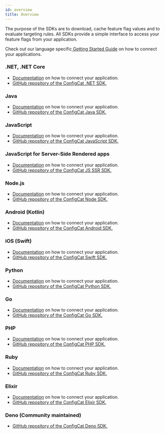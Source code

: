 ```yaml
---
id: overview
title: Overview
---
```

The purpose of the SDKs are to download, cache feature flag values and to evaluate targeting rules. All SDKs provide a simple interface to access your feature flags from your application.

Check out our language specific<a href="https://app.configcat.com/sdkkey" target="_blank"> Getting Started Guide</a> on how to connect your applications.

### .NET, .NET Core
- [Documentation](sdk-reference/csharp.md) on how to connect your application.
- <a href="https://github.com/ConfigCat/.net-sdk" target="_blank">GitHub repository of the ConfigCat .NET SDK.</a>
### Java
- [Documentation](sdk-reference/java.md) on how to connect your application.
- <a href="https://github.com/ConfigCat/java-sdk" target="_blank">GitHub repository of the ConfigCat Java SDK.</a>
### JavaScript
- [Documentation](sdk-reference/js.md) on how to connect your application.
- <a href="https://github.com/ConfigCat/js-sdk" target="_blank">GitHub repository of the ConfigCat JavaScript SDK.</a>
### JavaScript for Server-Side Rendered apps
- [Documentation](sdk-reference/js-ssr.md) on how to connect your application.
- <a href="https://github.com/ConfigCat/js-ssr-sdk" target="_blank">GitHub repository of the ConfigCat JS SSR SDK.</a>
### Node.js
- [Documentation](sdk-reference/node.md) on how to connect your application.
- <a href="https://github.com/ConfigCat/node-sdk" target="_blank">GitHub repository of the ConfigCat Node SDK.</a>
### Android (Kotlin)
- [Documentation](sdk-reference/android.md) on how to connect your application.
- <a href="https://github.com/configcat/android-sdk" target="_blank">GitHub repository of the ConfigCat Android SDK.</a>
### iOS (Swift)
- [Documentation](sdk-reference/ios.md) on how to connect your application.
- <a href="https://github.com/ConfigCat/swift-sdk" target="_blank">GitHub repository of the ConfigCat Swift SDK.</a>
### Python
- [Documentation](sdk-reference/python.md) on how to connect your application.
- <a href="https://github.com/ConfigCat/python-sdk" target="_blank">GitHub repository of the ConfigCat Python SDK.</a>
### Go
- [Documentation](sdk-reference/go.md) on how to connect your application.
- <a href="https://github.com/configcat/go-sdk" target="_blank">GitHub repository of the ConfigCat Go SDK.</a>
### PHP
- [Documentation](sdk-reference/php.md) on how to connect your application.
- <a href="https://github.com/configcat/php-sdk" target="_blank">GitHub repository of the ConfigCat PHP SDK.</a>
### Ruby
- [Documentation](sdk-reference/ruby.md) on how to connect your application.
- <a href="https://github.com/configcat/ruby-sdk" target="_blank">GitHub repository of the ConfigCat Ruby SDK.</a>
### Elixir
- [Documentation](sdk-reference/elixir.md) on how to connect your application.
- <a href="https://github.com/configcat/elixir-sdk" target="_blank">GitHub repository of the ConfigCat Elixir SDK.</a>
### Deno (Community maintained)
- <a href="https://github.com/sigewuzhere/configcat-deno" target="_blank">GitHub repository of the ConfigCat Deno SDK.</a>
